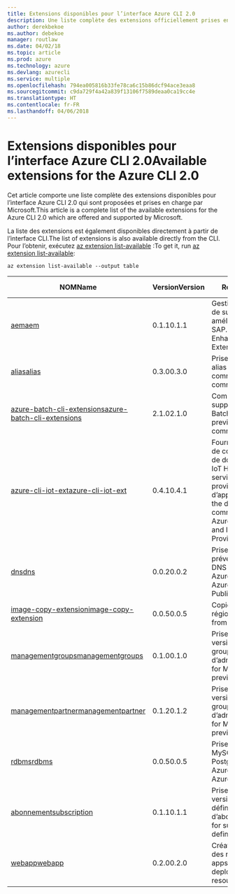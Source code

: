 ```yaml
---
title: Extensions disponibles pour l’interface Azure CLI 2.0
description: Une liste complète des extensions officiellement prises en charge pour l’interface Azure CLI 2.0
author: derekbekoe
ms.author: debekoe
manager: routlaw
ms.date: 04/02/18
ms.topic: article
ms.prod: azure
ms.technology: azure
ms.devlang: azurecli
ms.service: multiple
ms.openlocfilehash: 794ea005816b33fe78ca6c15b86dcf94ace3eaa8
ms.sourcegitcommit: c9da729f4a42a839f13106f7589deaa0ca19cc4e
ms.translationtype: HT
ms.contentlocale: fr-FR
ms.lasthandoff: 04/06/2018
---
```

# <a name="available-extensions-for-the-azure-cli-20"></a><span data-ttu-id="eb02a-103">Extensions disponibles pour l’interface Azure CLI 2.0</span><span class="sxs-lookup"><span data-stu-id="eb02a-103">Available extensions for the Azure CLI 2.0</span></span>

<span data-ttu-id="eb02a-104">Cet article comporte une liste complète des extensions disponibles pour l’interface Azure CLI 2.0 qui sont proposées et prises en charge par Microsoft.</span><span class="sxs-lookup"><span data-stu-id="eb02a-104">This article is a complete list of the available extensions for the Azure CLI 2.0 which are offered and supported by Microsoft.</span></span>

<span data-ttu-id="eb02a-105">La liste des extensions est également disponibles directement à partir de l’interface CLI.</span><span class="sxs-lookup"><span data-stu-id="eb02a-105">The list of extensions is also available directly from the CLI.</span></span> <span data-ttu-id="eb02a-106">Pour l’obtenir, exécutez [az extension list-available](/cli/azure/extension#az-extension-list-available) :</span><span class="sxs-lookup"><span data-stu-id="eb02a-106">To get it, run [az extension list-available](/cli/azure/extension#az-extension-list-available):</span></span>

```azurecli
az extension list-available --output table
```

| <span data-ttu-id="eb02a-107">NOM</span><span class="sxs-lookup"><span data-stu-id="eb02a-107">Name</span></span> | <span data-ttu-id="eb02a-108">Version</span><span class="sxs-lookup"><span data-stu-id="eb02a-108">Version</span></span> | <span data-ttu-id="eb02a-109">Résumé</span><span class="sxs-lookup"><span data-stu-id="eb02a-109">Summary</span></span> | <span data-ttu-id="eb02a-110">VERSION PRÉLIMINAIRE</span><span class="sxs-lookup"><span data-stu-id="eb02a-110">Preview</span></span> |
|------|---------|---------|---------|
| [<span data-ttu-id="eb02a-111">aem</span><span class="sxs-lookup"><span data-stu-id="eb02a-111">aem</span></span>](https://github.com/Azure/azure-cli-extensions) | <span data-ttu-id="eb02a-112">0.1.1</span><span class="sxs-lookup"><span data-stu-id="eb02a-112">0.1.1</span></span> | <span data-ttu-id="eb02a-113">Gestion des extensions de surveillance Azure améliorée pour SAP.</span><span class="sxs-lookup"><span data-stu-id="eb02a-113">Manage Azure Enhanced Monitoring Extensions for SAP.</span></span> |  |
| [<span data-ttu-id="eb02a-114">alias</span><span class="sxs-lookup"><span data-stu-id="eb02a-114">alias</span></span>](https://github.com/Azure/azure-cli-extensions) | <span data-ttu-id="eb02a-115">0.3.0</span><span class="sxs-lookup"><span data-stu-id="eb02a-115">0.3.0</span></span> | <span data-ttu-id="eb02a-116">Prise en charge des alias de commande.</span><span class="sxs-lookup"><span data-stu-id="eb02a-116">Support for command aliases.</span></span> | <span data-ttu-id="eb02a-117">OUI</span><span class="sxs-lookup"><span data-stu-id="eb02a-117">Yes</span></span> |
| [<span data-ttu-id="eb02a-118">azure-batch-cli-extensions</span><span class="sxs-lookup"><span data-stu-id="eb02a-118">azure-batch-cli-extensions</span></span>](https://github.com/Azure/azure-batch-cli-extensions) | <span data-ttu-id="eb02a-119">2.1.0</span><span class="sxs-lookup"><span data-stu-id="eb02a-119">2.1.0</span></span> | <span data-ttu-id="eb02a-120">Commandes d’aperçu supplémentaires Azure Batch.</span><span class="sxs-lookup"><span data-stu-id="eb02a-120">Additional preview Azure Batch commands.</span></span> |  |
| [<span data-ttu-id="eb02a-121">azure-cli-iot-ext</span><span class="sxs-lookup"><span data-stu-id="eb02a-121">azure-cli-iot-ext</span></span>](https://github.com/azure/azure-iot-cli-extension) | <span data-ttu-id="eb02a-122">0.4.1</span><span class="sxs-lookup"><span data-stu-id="eb02a-122">0.4.1</span></span> | <span data-ttu-id="eb02a-123">Fourniture de la couche de commandes du plan de données pour Azure IoT Hub, IoT Edge et le service de provisionnement d’appareils IoT.</span><span class="sxs-lookup"><span data-stu-id="eb02a-123">Provides the data plane command layer for Azure IoT Hub, IoT Edge and IoT Device Provisioning Service.</span></span> |  |
| [<span data-ttu-id="eb02a-124">dns</span><span class="sxs-lookup"><span data-stu-id="eb02a-124">dns</span></span>](https://github.com/Azure/azure-cli-extensions) | <span data-ttu-id="eb02a-125">0.0.2</span><span class="sxs-lookup"><span data-stu-id="eb02a-125">0.0.2</span></span> | <span data-ttu-id="eb02a-126">Prise en charge de la préversion publique du DNS privé Azure.</span><span class="sxs-lookup"><span data-stu-id="eb02a-126">Support for the Azure Private DNS Public Preview.</span></span> |  |
| [<span data-ttu-id="eb02a-127">image-copy-extension</span><span class="sxs-lookup"><span data-stu-id="eb02a-127">image-copy-extension</span></span>](https://github.com/Azure/azure-cli-extensions) | <span data-ttu-id="eb02a-128">0.0.5</span><span class="sxs-lookup"><span data-stu-id="eb02a-128">0.0.5</span></span> | <span data-ttu-id="eb02a-129">Copie des images entre régions.</span><span class="sxs-lookup"><span data-stu-id="eb02a-129">Copy images from region to region.</span></span> |  |
| [<span data-ttu-id="eb02a-130">managementgroups</span><span class="sxs-lookup"><span data-stu-id="eb02a-130">managementgroups</span></span>](https://github.com/Azure/azure-cli-extensions) | <span data-ttu-id="eb02a-131">0.1.0</span><span class="sxs-lookup"><span data-stu-id="eb02a-131">0.1.0</span></span> | <span data-ttu-id="eb02a-132">Prise en charge de la version préliminaire des groupes d’administration.</span><span class="sxs-lookup"><span data-stu-id="eb02a-132">Support for Management Groups preview.</span></span> | <span data-ttu-id="eb02a-133">OUI</span><span class="sxs-lookup"><span data-stu-id="eb02a-133">Yes</span></span> |
| [<span data-ttu-id="eb02a-134">managementpartner</span><span class="sxs-lookup"><span data-stu-id="eb02a-134">managementpartner</span></span>](https://github.com/Azure/azure-cli-extensions) | <span data-ttu-id="eb02a-135">0.1.2</span><span class="sxs-lookup"><span data-stu-id="eb02a-135">0.1.2</span></span> | <span data-ttu-id="eb02a-136">Prise en charge de la version préliminaire des groupes d’administration.</span><span class="sxs-lookup"><span data-stu-id="eb02a-136">Support for Management Partner preview.</span></span> | <span data-ttu-id="eb02a-137">OUI</span><span class="sxs-lookup"><span data-stu-id="eb02a-137">Yes</span></span> |
| [<span data-ttu-id="eb02a-138">rdbms</span><span class="sxs-lookup"><span data-stu-id="eb02a-138">rdbms</span></span>](https://github.com/Azure/azure-cli-extensions) | <span data-ttu-id="eb02a-139">0.0.5</span><span class="sxs-lookup"><span data-stu-id="eb02a-139">0.0.5</span></span> | <span data-ttu-id="eb02a-140">Prise en charge d’Azure MySQL et d’Azure PostgreSQL.</span><span class="sxs-lookup"><span data-stu-id="eb02a-140">Support for Azure MySQL and Azure PostgreSQL.</span></span> |  |
| [<span data-ttu-id="eb02a-141">abonnement</span><span class="sxs-lookup"><span data-stu-id="eb02a-141">subscription</span></span>](https://github.com/Azure/azure-cli-extensions) | <span data-ttu-id="eb02a-142">0.1.1</span><span class="sxs-lookup"><span data-stu-id="eb02a-142">0.1.1</span></span> | <span data-ttu-id="eb02a-143">Prise en charge de la version préliminaire des définitions d’abonnement.</span><span class="sxs-lookup"><span data-stu-id="eb02a-143">Support for subscription definitions preview.</span></span> | <span data-ttu-id="eb02a-144">OUI</span><span class="sxs-lookup"><span data-stu-id="eb02a-144">Yes</span></span> |
| [<span data-ttu-id="eb02a-145">webapp</span><span class="sxs-lookup"><span data-stu-id="eb02a-145">webapp</span></span>](https://github.com/Azure/azure-cli-extensions) | <span data-ttu-id="eb02a-146">0.2.0</span><span class="sxs-lookup"><span data-stu-id="eb02a-146">0.2.0</span></span> | <span data-ttu-id="eb02a-147">Création et déploiement des ressources appservice.</span><span class="sxs-lookup"><span data-stu-id="eb02a-147">Create and deploy appservice resources.</span></span> | <span data-ttu-id="eb02a-148">OUI</span><span class="sxs-lookup"><span data-stu-id="eb02a-148">Yes</span></span> |
